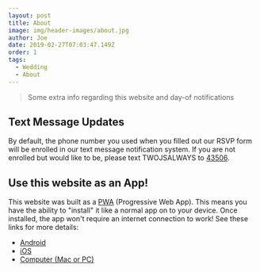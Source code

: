 ```yaml
---
layout: post
title: About
image: img/header-images/about.jpg
author: Joe
date: 2019-02-27T07:03:47.149Z
order: 1
tags: 
  - Wedding
  - About
---
```


> Some extra info regarding this website and day-of notifications 

## Text Message Updates

By default, the phone number you used when you filled out our RSVP form will be enrolled in our text message notification system. If you are not enrolled but would like to be, please text TWOJSALWAYS to <a href="tel:43506" target="_blank">43506</a>.


## Use this website as an App!

This website was built as a <a href="https://en.wikipedia.org/wiki/Progressive_web_applications" target="_blank">PWA</a> (Progressive Web App). This means you have the ability to "install" it like a normal app on to your device. Once installed, the app won't require an internet connection to work! See these links for more details: 
- <a href="https://www.youtube.com/watch?v=mbkJqeNAbtY" target="_blank"> Android </a> 
- <a href="https://www.youtube.com/watch?v=5nlmv2i301U" target="_blank"> iOS </a>   
- <a href="https://www.howtogeek.com/fyi/how-to-install-progressive-web-apps-pwas-in-chrome/" target="_blank"> Computer (Mac or PC) </a>   
